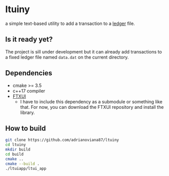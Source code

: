 # ltuiny

a simple text-based utility to add a transaction to a [ledger](https://www.ledger-cli.org/) file.

## Is it ready yet?
The project is sill under development but it can already add transactions to a fixed ledger file named `data.dat` on the current directory.

## Dependencies
* cmake >= 3.5
* c++17 compiler
* [FTXUI](https://github.com/ArthurSonzogni/FTXUI)
  * I have to include this dependency as a submodule or something like that. For now, you can download the FTXUI repository and install the library.
  
## How to build
```sh
git clone https://github.com/adrianoviana87/ltuiny
cd ltuiny
mkdir build
cd build
cmake ..
cmake --build .
./ltuiapp/ltui_app
```
